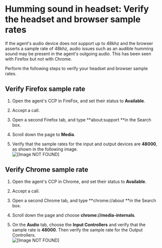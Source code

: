 # Humming sound in headset: Verify the headset and browser sample rates<a name="verify-sample-rate"></a>

If the agent's audio device does not support up to 48khz and the browser asserts a sample rate of 48khz, audio issues such as an audible humming sound may be present in the agent's outgoing audio\. This has been seen with Firefox but not with Chrome\. 

Perform the following steps to verify your headset and browser sample rates\.

## Verify Firefox sample rate<a name="verify-firefox-samplerate"></a>

1. Open the agent's CCP in FireFox, and set their status to **Available**\.

1. Accept a call\.

1. Open a second Firefox tab, and type **about:support **in the Search box\.

1. Scroll down the page to **Media**\.

1. Verify that the sample rates for the input and output devices are **48000**, as shown in the following image\.  
![\[Image NOT FOUND\]](http://docs.aws.amazon.com/connect/latest/adminguide/images/firefox-sample-rate.png)

## Verify Chrome sample rate<a name="verify-chrome-samplerate"></a>

1. Open the agent's CCP in Chrome, and set their status to **Available**\.

1. Accept a call\.

1. Open a second Chrome tab, and type **chrome://about **in the Search box\.

1. Scroll down the page and choose **chrome://media\-internals**\.

1. On the **Audio** tab, choose the **Input Controllers** and verify that the sample rate is **48000**\. Then verify the sample rate for the Output Controllers\.   
![\[Image NOT FOUND\]](http://docs.aws.amazon.com/connect/latest/adminguide/images/chrome-sample-rate.png)